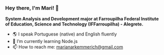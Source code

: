 ### Hey there, I'm Mari! 👋


**System Analysis and Development major at Farroupilha Federal Institute of Education, Science and Technology (IFFarroupilha) - Alegrete.**

- 🌎 I speak Portuguese (native) and English fluently
- 🌱 I’m currently learning Node.js
- 📫 How to reach me: marianarkemmerich@gmail.com

